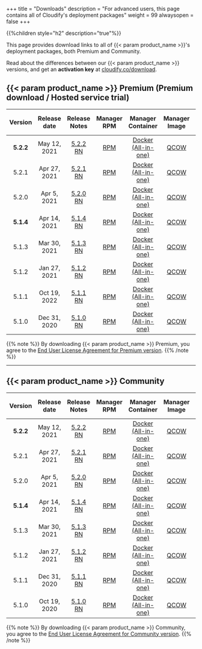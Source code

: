+++
title = "Downloads"
description = "For advanced users, this page contains all of Cloudify's deployment packages"
weight = 99
alwaysopen = false
+++

{{%children style="h2" description="true"%}}

This page provides download links to all of {{< param product_name >}}'s deployment packages, both Premium and Community.

Read about the differences between our {{< param product_name >}} versions, and get an **activation key** at [cloudify.co/download](https://cloudify.co/download).




## {{< param product_name >}} Premium (Premium download / Hosted service trial)


| Version | Release date | Release Notes | Manager RPM | Manager Container | Manager Image | CLI RPM | CLI DEB | CLI EXE | End of life |
|:-------:|:-----:|:-------------:|:-----------:|:-----------------:|:-------------:|:-------:|:-------:|:-------:|:-------:|
| **5.2.2**  | May 12, 2021 | [5.2.2 RN](/pdf/522RN.pdf) | [RPM](https://repository.cloudifysource.org/cloudify/5.2.2/ga-release/cloudify-manager-install-5.2.2-ga.el7.x86_64.rpm)	|	[Docker (All-in-one)](https://repository.cloudifysource.org/cloudify/5.2.2/ga-release/cloudify-manager-aio-docker-5.2.2-ga.tar)	|	[QCOW](https://repository.cloudifysource.org/cloudify/5.2.2/ga-release/cloudify-manager-premium-5.2.2.qcow2) | [RPM](https://repository.cloudifysource.org/cloudify/5.2.2/ga-release/cloudify-cli-5.2.2-ga.el7.x86_64.rpm)	|	[DEB](https://repository.cloudifysource.org/cloudify/5.2.2/ga-release/cloudify-cli_5.2.2-ga_amd64.deb)	|	[EXE](https://repository.cloudifysource.org/cloudify/5.2.2/ga-release/cloudify-windows-cli_5.2.2-ga.exe) | Apr 5, 2023 |
| 5.2.1  | Apr 27, 2021 | [5.2.1 RN](/pdf/521RN.pdf) | [RPM](https://repository.cloudifysource.org/cloudify/5.2.1/ga-release/cloudify-manager-install-5.2.1-ga.el7.x86_64.rpm)	|	[Docker (All-in-one)](https://repository.cloudifysource.org/cloudify/5.2.1/ga-release/cloudify-manager-aio-docker-5.2.1-ga.tar)	|	[QCOW](https://repository.cloudifysource.org/cloudify/5.2.1/ga-release/cloudify-manager-premium-5.2.1.qcow2) | [RPM](https://repository.cloudifysource.org/cloudify/5.2.1/ga-release/cloudify-cli-5.2.1-ga.el7.x86_64.rpm)	|	[DEB](https://repository.cloudifysource.org/cloudify/5.2.1/ga-release/cloudify-cli_5.2.1-ga_amd64.deb)	|	[EXE](https://repository.cloudifysource.org/cloudify/5.2.1/ga-release/cloudify-windows-cli_5.2.1-ga.exe) | Apr 5, 2023 |
| 5.2.0 | Apr 5, 2021  | [5.2.0 RN](/pdf/520RN.pdf) |  [RPM](https://repository.cloudifysource.org/cloudify/5.2.0/ga-release/cloudify-manager-install-5.2.0-ga.el7.x86_64.rpm)	|	[Docker (All-in-one)](https://repository.cloudifysource.org/cloudify/5.2.0/ga-release/cloudify-manager-aio-docker-5.2.0-ga.tar)	|	[QCOW](https://repository.cloudifysource.org/cloudify/5.2.0/ga-release/cloudify-manager-premium-5.2.0.qcow2) | [RPM](https://repository.cloudifysource.org/cloudify/5.2.0/ga-release/cloudify-cli-5.2.0-ga.el7.x86_64.rpm)	|	[DEB](https://repository.cloudifysource.org/cloudify/5.2.0/ga-release/cloudify-cli_5.2.0-ga_amd64.deb)	|	[EXE](https://repository.cloudifysource.org/cloudify/5.2.0/ga-release/cloudify-windows-cli_5.2.0-ga.exe) | Apr 5, 2023 |
| **5.1.4** | Apr 14, 2021 | [5.1.4 RN](/pdf/514RN.pdf) | [RPM](https://repository.cloudifysource.org/cloudify/5.1.4/ga-release/cloudify-manager-install-5.1.4-ga.el7.x86_64.rpm)	|	[Docker (All-in-one)](https://repository.cloudifysource.org/cloudify/5.1.4/ga-release/cloudify-manager-aio-docker-5.1.4ga.tar)	|	[QCOW](https://repository.cloudifysource.org/cloudify/5.1.4/ga-release/cloudify-manager-premium-5.1.4.qcow2) | [RPM](https://repository.cloudifysource.org/cloudify/5.1.4/ga-release/cloudify-cli-5.1.4-ga.el7.x86_64.rpm)	|	[DEB](https://repository.cloudifysource.org/cloudify/5.1.4/ga-release/cloudify-cli_5.1.4-ga_amd64.deb)	|	[EXE](https://repository.cloudifysource.org/cloudify/5.1.4/ga-release/cloudify-windows-cli_5.1.4-ga.exe) | Oct 19, 2022 |
| 5.1.3 | Mar 30, 2021 | [5.1.3 RN](/pdf/513RN.pdf) | [RPM](https://repository.cloudifysource.org/cloudify/5.1.3/ga-release/cloudify-manager-install-5.1.3-ga.el7.x86_64.rpm)	|	[Docker (All-in-one)](https://repository.cloudifysource.org/cloudify/5.1.3/ga-release/cloudify-manager-aio-docker-5.1.3ga.tar)	|	[QCOW](https://repository.cloudifysource.org/cloudify/5.1.3/ga-release/cloudify-manager-premium-5.1.3.qcow2) | [RPM](https://repository.cloudifysource.org/cloudify/5.1.3/ga-release/cloudify-cli-5.1.3-ga.el7.x86_64.rpm)	|	[DEB](https://repository.cloudifysource.org/cloudify/5.1.3/ga-release/cloudify-cli_5.1.3-ga_amd64.deb)	|	[EXE](https://repository.cloudifysource.org/cloudify/5.1.3/ga-release/cloudify-windows-cli_5.1.3-ga.exe) | Oct 19, 2022 |
| 5.1.2 | Jan 27, 2021 | [5.1.2 RN](/pdf/512RN.pdf) | [RPM](https://repository.cloudifysource.org/cloudify/5.1.2/ga-release/cloudify-manager-install-5.1.2-ga.el7.x86_64.rpm)	|	[Docker (All-in-one)](https://repository.cloudifysource.org/cloudify/5.1.2/ga-release/cloudify-manager-aio-docker-5.1.2ga.tar)	|	[QCOW](https://repository.cloudifysource.org/cloudify/5.1.2/ga-release/cloudify-manager-premium-5.1.2.qcow2) | [RPM](https://repository.cloudifysource.org/cloudify/5.1.2/ga-release/cloudify-cli-5.1.2-ga.el7.x86_64.rpm)	|	[DEB](https://repository.cloudifysource.org/cloudify/5.1.2/ga-release/cloudify-cli_5.1.2-ga_amd64.deb)	|	[EXE](https://repository.cloudifysource.org/cloudify/5.1.2/ga-release/cloudify-windows-cli_5.1.2-ga.exe) | Oct 19, 2022 |
| 5.1.1 | Oct 19, 2022 | [5.1.1 RN](https://cloudify.co/release-notes-cloudify-5-1-1/) | [RPM](https://repository.cloudifysource.org/cloudify/5.1.1/ga-release/cloudify-manager-install-5.1.1-ga.el7.x86_64.rpm)	|	[Docker (All-in-one)](https://repository.cloudifysource.org/cloudify/5.1.1/ga-release/cloudify-manager-aio-docker-5.1.1ga.tar)	|	[QCOW](https://repository.cloudifysource.org/cloudify/5.1.1/ga-release/cloudify-manager-premium-5.1.1.qcow2) | [RPM](https://repository.cloudifysource.org/cloudify/5.1.1/ga-release/cloudify-cli-5.1.1-ga.el7.x86_64.rpm)	|	[DEB](https://repository.cloudifysource.org/cloudify/5.1.1/ga-release/cloudify-cli_5.1.1-ga_amd64.deb)	|	[EXE](https://repository.cloudifysource.org/cloudify/5.1.1/ga-release/cloudify-windows-cli_5.1.1-ga.exe) | Oct 19, 2022 |
| 5.1.0 | Dec 31, 2020 | [5.1.0 RN](https://cloudify.co/release-notes-5-1-2020/) | [RPM](https://repository.cloudifysource.org/cloudify/5.1.0/ga-release/cloudify-manager-install-5.1.0ga.rpm)	|	[Docker (All-in-one)](https://repository.cloudifysource.org/cloudify/5.1.0/ga-release/cloudify-manager-aio-docker-5.1.0ga.tar)	|	[QCOW](https://repository.cloudifysource.org/cloudify/5.1.0/ga-release/cloudify-manager-5.1.0ga.qcow2) | [RPM](https://repository.cloudifysource.org/cloudify/5.1.0/ga-release/cloudify-cli-5.1.0-ga.el7.x86_64.rpm)	|	[DEB](https://repository.cloudifysource.org/cloudify/5.1.0/ga-release/cloudify-cli_5.1.0-ga_amd64.deb)	|	[EXE](https://repository.cloudifysource.org/cloudify/5.1.0/ga-release/cloudify-windows-cli_5.1.0-ga.exe) | Oct 19, 2022 |


{{% note %}}
By downloading {{< param product_name >}} Premium, you agree to the [End User License Agreement for Premium version](https://cloudify.co/license).
{{% /note %}}


---


## {{< param product_name >}} Community

| Version | Release date  | Release Notes | Manager RPM | Manager Container | Manager Image | CLI RPM | CLI DEB | CLI EXE | End of Life |
|:-------:|:-----:|:-------------:|:-----------:|:-----------------:|:-------------:|:-------:|:-------:|:-------:|:-----:|
| **5.2.2**   | May 12, 2021 | [5.2.2 RN](/pdf/522RN.pdf) | [RPM](https://repository.cloudifysource.org/cloudify/5.2.2/community/cloudify-manager-install-5.2.2-ga.el7.x86_64.rpm)	|	[Docker (All-in-one)](https://repository.cloudifysource.org/cloudify/5.2.2/community/cloudify-manager-aio-docker-5.2.2-ga.tar)	|	[QCOW](https://repository.cloudifysource.org/cloudify/5.2.2/community/cloudify-manager-community-5.2.2.qcow2) | [RPM](https://repository.cloudifysource.org/cloudify/5.2.2/ga-release/cloudify-cli-5.2.2-ga.el7.x86_64.rpm)	|	[DEB](https://repository.cloudifysource.org/cloudify/5.2.2/ga-release/cloudify-cli_5.2.2-ga_amd64.deb)	|	[EXE](https://repository.cloudifysource.org/cloudify/5.2.2/ga-release/cloudify-windows-cli_5.2.2-ga.exe) | Apr 5, 2023 |
| 5.2.1   | Apr 27, 2021 | [5.2.1 RN](/pdf/521RN.pdf) | [RPM](https://repository.cloudifysource.org/cloudify/5.2.1/community/cloudify-manager-install-5.2.1-ga.el7.x86_64.rpm)	|	[Docker (All-in-one)](https://repository.cloudifysource.org/cloudify/5.2.1/community/cloudify-manager-aio-docker-5.2.1-ga.tar)	|	[QCOW](https://repository.cloudifysource.org/cloudify/5.2.1/community/cloudify-manager-community-5.2.1.qcow2) | [RPM](https://repository.cloudifysource.org/cloudify/5.2.1/ga-release/cloudify-cli-5.2.1-ga.el7.x86_64.rpm)	|	[DEB](https://repository.cloudifysource.org/cloudify/5.2.1/ga-release/cloudify-cli_5.2.1-ga_amd64.deb)	|	[EXE](https://repository.cloudifysource.org/cloudify/5.2.1/ga-release/cloudify-windows-cli_5.2.1-ga.exe) | Apr 5, 2023 |
| 5.2.0   | Apr 5, 2021 | [5.2.0 RN](/pdf/520RN.pdf) | [RPM](https://repository.cloudifysource.org/cloudify/5.2.0/community/cloudify-manager-install-5.2.0-ga.el7.x86_64.rpm)	|	[Docker (All-in-one)](https://repository.cloudifysource.org/cloudify/5.2.0/community/cloudify-manager-aio-docker-5.2.0-ga.tar)	|	[QCOW](https://repository.cloudifysource.org/cloudify/5.2.0/community/cloudify-manager-community-5.2.0.qcow2) | [RPM](https://repository.cloudifysource.org/cloudify/5.2.0/ga-release/cloudify-cli-5.2.0-ga.el7.x86_64.rpm)	|	[DEB](https://repository.cloudifysource.org/cloudify/5.2.0/ga-release/cloudify-cli_5.2.0-ga_amd64.deb)	|	[EXE](https://repository.cloudifysource.org/cloudify/5.2.0/ga-release/cloudify-windows-cli_5.2.0-ga.exe) | Apr 5, 2023 |
| **5.1.4** | Apr 14, 2021 | [5.1.4 RN](/pdf/514RN.pdf) | [RPM](https://repository.cloudifysource.org/cloudify/5.1.4/community/cloudify-manager-install-5.1.4-ga.el7.x86_64.rpm)	|	[Docker (All-in-one)](https://repository.cloudifysource.org/cloudify/5.1.4/community/cloudify-manager-aio-docker-5.1.4-ga.tar)	|	[QCOW](https://repository.cloudifysource.org/cloudify/5.1.4/community/cloudify-manager-community-5.1.4.qcow2) | [RPM](https://repository.cloudifysource.org/cloudify/5.1.4/ga-release/cloudify-cli-5.1.4-ga.el7.x86_64.rpm)	|	[DEB](https://repository.cloudifysource.org/cloudify/5.1.4/ga-release/cloudify-cli_5.1.4-ga_amd64.deb)	|	[EXE](https://repository.cloudifysource.org/cloudify/5.1.4/ga-release/cloudify-windows-cli_5.1.4-ga.exe) | Oct 19, 2022 |
| 5.1.3 | Mar 30, 2021 | [5.1.3 RN](/pdf/513RN.pdf) |  [RPM](https://repository.cloudifysource.org/cloudify/5.1.3/community/cloudify-manager-install-5.1.3-ga.el7.x86_64.rpm)	|	[Docker (All-in-one)](https://repository.cloudifysource.org/cloudify/5.1.3/community/cloudify-manager-aio-docker-5.1.3-ga.tar)	|	[QCOW](https://repository.cloudifysource.org/cloudify/5.1.3/community/cloudify-manager-community-5.1.3.qcow2) | [RPM](https://repository.cloudifysource.org/cloudify/5.1.3/ga-release/cloudify-cli-5.1.3-ga.el7.x86_64.rpm)	|	[DEB](https://repository.cloudifysource.org/cloudify/5.1.3/ga-release/cloudify-cli_5.1.3-ga_amd64.deb)	|	[EXE](https://repository.cloudifysource.org/cloudify/5.1.3/ga-release/cloudify-windows-cli_5.1.3-ga.exe) | Oct 19, 2022 |
| 5.1.2 | Jan 27, 2021 | [5.1.2 RN](/pdf/512RN.pdf) | [RPM](https://repository.cloudifysource.org/cloudify/5.1.2/community/cloudify-manager-install-5.1.2-ga.el7.x86_64.rpm)	|	[Docker (All-in-one)](https://repository.cloudifysource.org/cloudify/5.1.2/community/cloudify-manager-aio-docker-5.1.2-ga.tar)	|	[QCOW](https://repository.cloudifysource.org/cloudify/5.1.2/community/cloudify-manager-community-5.1.2.qcow2) | [RPM](https://repository.cloudifysource.org/cloudify/5.1.2/ga-release/cloudify-cli-5.1.2-ga.el7.x86_64.rpm)	|	[DEB](https://repository.cloudifysource.org/cloudify/5.1.2/ga-release/cloudify-cli_5.1.2-ga_amd64.deb)	|	[EXE](https://repository.cloudifysource.org/cloudify/5.1.2/ga-release/cloudify-windows-cli_5.1.2-ga.exe) | Oct 19, 2022 |
| 5.1.1 | Dec 31, 2020 | [5.1.1 RN](https://cloudify.co/release-notes-cloudify-5-1-1/) | [RPM](https://repository.cloudifysource.org/cloudify/20.12.15/release/cloudify-manager-install-20.12.15-community.x86_64.rpm)	|	[Docker (All-in-one)](https://repository.cloudifysource.org/cloudify/20.12.15/release/cloudify-manager-aio-docker-20.12.15.tar)	|	[QCOW](https://repository.cloudifysource.org/cloudify/20.12.15/release/cloudify-manager-community-20.12.15.qcow2) | [RPM](https://repository.cloudifysource.org/cloudify/5.1.1/ga-release/cloudify-cli-5.1.1-ga.el7.x86_64.rpm)	|	[DEB](https://repository.cloudifysource.org/cloudify/5.1.1/ga-release/cloudify-cli_5.1.1-ga_amd64.deb)	|	[EXE](https://repository.cloudifysource.org/cloudify/5.1.1/ga-release/cloudify-windows-cli_5.1.1-ga.exe) | Oct 19, 2022 |
| 5.1.0 | Oct 19, 2020 | [5.1.0 RN](https://cloudify.co/release-notes-5-1-2020/) | [RPM](https://repository.cloudifysource.org/cloudify/20.10.20/release/cloudify-manager-install-20.10.20-community.x86_64.rpm)	|	[Docker (All-in-one)](https://repository.cloudifysource.org/cloudify/20.10.20/release/cloudify-manager-aio-docker-20.10.20.tar)	|	[QCOW](https://repository.cloudifysource.org/cloudify/20.10.20/community-release/cloudify-manager-community-20.10.20.qcow2) | [RPM](https://repository.cloudifysource.org/cloudify/5.1.0/ga-release/cloudify-cli-5.1.0-ga.el7.x86_64.rpm)	|	[DEB](https://repository.cloudifysource.org/cloudify/5.1.0/ga-release/cloudify-cli_5.1.0-ga_amd64.deb)	|	[EXE](https://repository.cloudifysource.org/cloudify/5.1.0/ga-release/cloudify-windows-cli_5.1.0-ga.exe) | Oct 19, 2022 |

{{% note %}}
By downloading {{< param product_name >}} Community, you agree to the [End User License Agreement for Community version](https://cloudify.co/license-community).
{{% /note %}}
